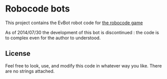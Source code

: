 Robocode bots
=============

This project contains the EvBot robot code for [the robocode game](http://robowiki.net/wiki/Robocode)

As of 2014/07/30 the development of this bot is discontinued : the code is to complex even for the author to understood.

License
-------

Feel free to look, use, and modify this code in whatever way you like. There are no strings
attached.


